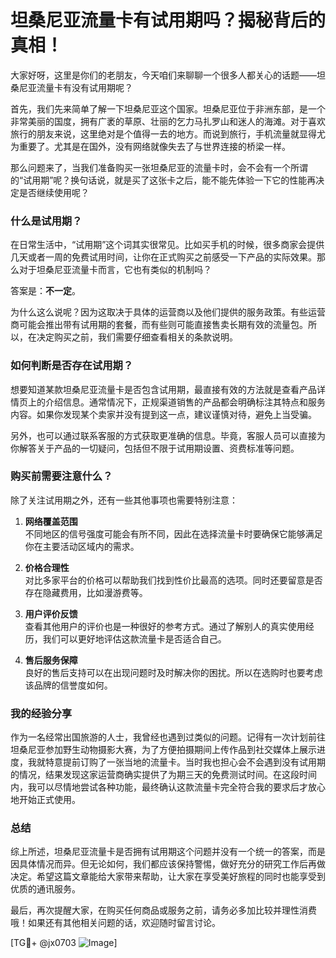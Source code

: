 # 坦桑尼亚流量卡有试用期吗？揭秘背后的真相！

大家好呀，这里是你们的老朋友，今天咱们来聊聊一个很多人都关心的话题——坦桑尼亚流量卡有没有试用期呢？

首先，我们先来简单了解一下坦桑尼亚这个国家。坦桑尼亚位于非洲东部，是一个非常美丽的国度，拥有广袤的草原、壮丽的乞力马扎罗山和迷人的海滩。对于喜欢旅行的朋友来说，这里绝对是个值得一去的地方。而说到旅行，手机流量就显得尤为重要了。尤其是在国外，没有网络就像失去了与世界连接的桥梁一样。

那么问题来了，当我们准备购买一张坦桑尼亚的流量卡时，会不会有一个所谓的“试用期”呢？换句话说，就是买了这张卡之后，能不能先体验一下它的性能再决定是否继续使用呢？

### 什么是试用期？

在日常生活中，“试用期”这个词其实很常见。比如买手机的时候，很多商家会提供几天或者一周的免费试用时间，让你在正式购买之前感受一下产品的实际效果。那么对于坦桑尼亚流量卡而言，它也有类似的机制吗？

答案是：**不一定**。

为什么这么说呢？因为这取决于具体的运营商以及他们提供的服务政策。有些运营商可能会推出带有试用期的套餐，而有些则可能直接售卖长期有效的流量包。所以，在决定购买之前，我们需要仔细查看相关的条款说明。

### 如何判断是否存在试用期？

想要知道某款坦桑尼亚流量卡是否包含试用期，最直接有效的方法就是查看产品详情页上的介绍信息。通常情况下，正规渠道销售的产品都会明确标注其特点和服务内容。如果你发现某个卖家并没有提到这一点，建议谨慎对待，避免上当受骗。

另外，也可以通过联系客服的方式获取更准确的信息。毕竟，客服人员可以直接为你解答关于产品的一切疑问，包括但不限于试用期设置、资费标准等问题。

### 购买前需要注意什么？

除了关注试用期之外，还有一些其他事项也需要特别注意：

1. **网络覆盖范围**  
   不同地区的信号强度可能会有所不同，因此在选择流量卡时要确保它能够满足你在主要活动区域内的需求。

2. **价格合理性**  
   对比多家平台的价格可以帮助我们找到性价比最高的选项。同时还要留意是否存在隐藏费用，比如漫游费等。

3. **用户评价反馈**  
   查看其他用户的评价也是一种很好的参考方式。通过了解别人的真实使用经历，我们可以更好地评估这款流量卡是否适合自己。

4. **售后服务保障**  
   良好的售后支持可以在出现问题时及时解决你的困扰。所以在选购时也要考虑该品牌的信誉度如何。

### 我的经验分享

作为一名经常出国旅游的人士，我曾经也遇到过类似的问题。记得有一次计划前往坦桑尼亚参加野生动物摄影大赛，为了方便拍摄期间上传作品到社交媒体上展示进度，我就特意提前订购了一张当地的流量卡。当时我也担心会不会遇到没有试用期的情况，结果发现这家运营商确实提供了为期三天的免费测试时间。在这段时间内，我可以尽情地尝试各种功能，最终确认这款流量卡完全符合我的要求后才放心地开始正式使用。

### 总结

综上所述，坦桑尼亚流量卡是否拥有试用期这个问题并没有一个统一的答案，而是因具体情况而异。但无论如何，我们都应该保持警惕，做好充分的研究工作后再做决定。希望这篇文章能给大家带来帮助，让大家在享受美好旅程的同时也能享受到优质的通讯服务。

最后，再次提醒大家，在购买任何商品或服务之前，请务必多加比较并理性消费哦！如果还有其他相关问题的话，欢迎随时留言讨论。

[TG💪+ @jx0703 ![Image](https://github.com/user-attachments/assets/dbca1d08-cadb-493c-b0ec-ad6f7a83f270)]